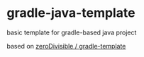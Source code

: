 gradle-java-template
===============

basic template for gradle-based java project

based on [zeroDivisible / gradle-template](https://github.com/zeroDivisible/gradle-template)
